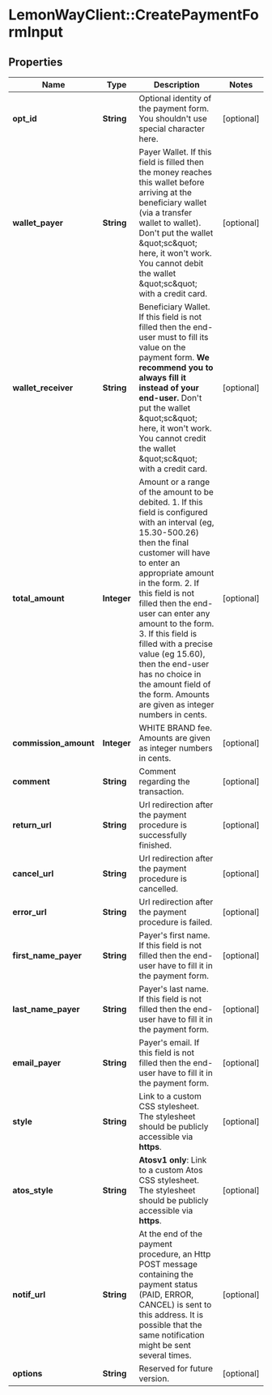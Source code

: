 # LemonWayClient::CreatePaymentFormInput

## Properties
Name | Type | Description | Notes
------------ | ------------- | ------------- | -------------
**opt_id** | **String** | Optional identity of the payment form. You shouldn&#39;t use special character here. | [optional] 
**wallet_payer** | **String** | Payer Wallet. If this field is filled then the money reaches this wallet before arriving at the beneficiary wallet (via a transfer wallet to wallet).  Don&#39;t put the wallet \&quot;sc\&quot; here, it won&#39;t work. You cannot debit the wallet \&quot;sc\&quot; with a credit card. | [optional] 
**wallet_receiver** | **String** | Beneficiary Wallet. If this field is not filled then the end-user must to fill its value on the payment form.   **We recommend you to always fill it instead of your end-user.**  Don&#39;t put the wallet \&quot;sc\&quot; here, it won&#39;t work. You cannot credit the wallet \&quot;sc\&quot; with a credit card. | [optional] 
**total_amount** | **Integer** | Amount or a range of the amount to be debited.  1. If this field is configured with an interval (eg, 15.30-500.26) then the final customer will have to enter an appropriate amount in the form.  2. If this field is not filled then the end-user can enter any amount to the form.  3. If this field is filled with a precise value (eg 15.60), then the end-user has no choice in the amount field of the form.  Amounts are given as integer numbers in cents. | [optional] 
**commission_amount** | **Integer** | WHITE BRAND fee.  Amounts are given as integer numbers in cents. | [optional] 
**comment** | **String** | Comment regarding the transaction. | [optional] 
**return_url** | **String** | Url redirection after the payment procedure is successfully finished. | [optional] 
**cancel_url** | **String** | Url redirection after the payment procedure is cancelled. | [optional] 
**error_url** | **String** | Url redirection after the payment procedure is failed. | [optional] 
**first_name_payer** | **String** | Payer&#39;s first name.   If this field is not filled then the end-user have to fill it in the payment form. | [optional] 
**last_name_payer** | **String** | Payer&#39;s last name.  If this field is not filled then the end-user have to fill it in the payment form. | [optional] 
**email_payer** | **String** | Payer&#39;s email.  If this field is not filled then the end-user have to fill it in the payment form. | [optional] 
**style** | **String** | Link to a custom CSS stylesheet.   The stylesheet should be publicly accessible via **https**. | [optional] 
**atos_style** | **String** | **Atosv1 only**: Link to a custom Atos CSS stylesheet.  The stylesheet should be publicly accessible via **https**. | [optional] 
**notif_url** | **String** | At the end of the payment procedure, an Http POST message containing the payment status (PAID, ERROR, CANCEL) is sent to this address.   It is possible that the same notification might be sent several times. | [optional] 
**options** | **String** | Reserved for future version. | [optional] 


